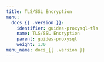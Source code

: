 ```yaml
---
title: TLS/SSL Encryption
menu:
  docs_{{ .version }}:
    identifier: guides-proxysql-tls
    name: TLS/SSL Encryption
    parent: guides-proxysql
    weight: 130
menu_name: docs_{{ .version }}
---
```

